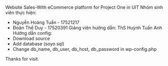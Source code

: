 Website Sales-With eCommerce platform for Project One in UIT
Nhóm sinh viên thực hiện:
- Nguyễn Hoàng Tuấn - 17521217
- Đoàn Thế Duy - 17520391
Giảng viên hướng dẫn: ThS Huỳnh Tuấn Anh
Hướng dẫn config:
- Download source
- Add database (soyo.sql)
- Change db_name, db_user, db_host, db_password in wp-config.php

Thanks for visit.